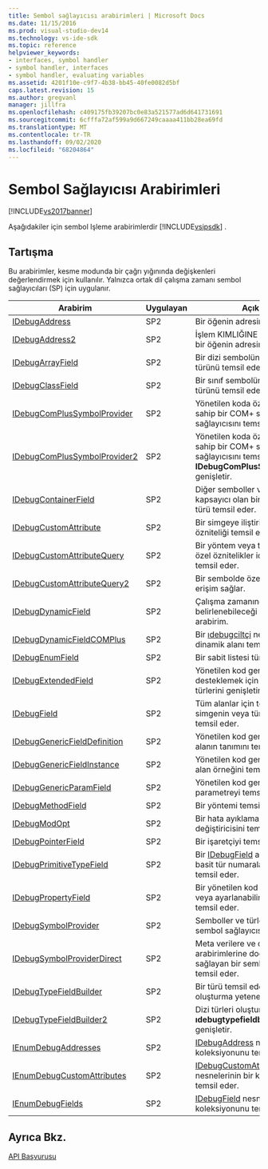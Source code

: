 ```yaml
---
title: Sembol sağlayıcısı arabirimleri | Microsoft Docs
ms.date: 11/15/2016
ms.prod: visual-studio-dev14
ms.technology: vs-ide-sdk
ms.topic: reference
helpviewer_keywords:
- interfaces, symbol handler
- symbol handler, interfaces
- symbol handler, evaluating variables
ms.assetid: 4201f10e-c9f7-4b38-bb45-40fe0082d5bf
caps.latest.revision: 15
ms.author: gregvanl
manager: jillfra
ms.openlocfilehash: c409175fb39207bc0e83a521577ad6d641731691
ms.sourcegitcommit: 6cfffa72af599a9d667249caaaa411bb28ea69fd
ms.translationtype: MT
ms.contentlocale: tr-TR
ms.lasthandoff: 09/02/2020
ms.locfileid: "68204864"
---
```

# <a name="symbol-provider-interfaces"></a>Sembol Sağlayıcısı Arabirimleri
[!INCLUDE[vs2017banner](../../../includes/vs2017banner.md)]

Aşağıdakiler için sembol Işleme arabirimlerdir [!INCLUDE[vsipsdk](../../../includes/vsipsdk-md.md)] .  
  
## <a name="discussion"></a>Tartışma  
 Bu arabirimler, kesme modunda bir çağrı yığınında değişkenleri değerlendirmek için kullanılır. Yalnızca ortak dil çalışma zamanı sembol sağlayıcıları (SP) için uygulanır.  
  
|Arabirim|Uygulayan|Açıklama|  
|---------------|--------------------|-----------------|  
|[IDebugAddress](../../../extensibility/debugger/reference/idebugaddress.md)|SP2|Bir öğenin adresini temsil eder.|  
|[IDebugAddress2](../../../extensibility/debugger/reference/idebugaddress2.md)|SP2|İşlem KIMLIĞINE erişim sağlayan bir öğenin adresini temsil eder.|  
|[IDebugArrayField](../../../extensibility/debugger/reference/idebugarrayfield.md)|SP2|Bir dizi sembolünü veya dizi türünü temsil eder.|  
|[IDebugClassField](../../../extensibility/debugger/reference/idebugclassfield.md)|SP2|Bir sınıf sembolünü veya sınıf türünü temsil eder.|  
|[IDebugComPlusSymbolProvider](../../../extensibility/debugger/reference/idebugcomplussymbolprovider.md)|SP2|Yönetilen koda özgü yöntemlere sahip bir COM+ sembol sağlayıcısını temsil eder.|  
|[IDebugComPlusSymbolProvider2](../../../extensibility/debugger/reference/idebugcomplussymbolprovider2.md)|SP2|Yönetilen koda özgü yöntemlere sahip bir COM+ sembol sağlayıcısını temsil eder ve **IDebugComPlusSymbolProvider**'ı genişletir.|  
|[IDebugContainerField](../../../extensibility/debugger/reference/idebugcontainerfield.md)|SP2|Diğer semboller veya türler için kapsayıcı olan bir simgeyi veya türü temsil eder.|  
|[IDebugCustomAttribute](../../../extensibility/debugger/reference/idebugcustomattribute.md)|SP2|Bir simgeye iliştirilebilecek özel bir özniteliği temsil eder.|  
|[IDebugCustomAttributeQuery](../../../extensibility/debugger/reference/idebugcustomattributequery.md)|SP2|Bir yöntem veya tür üzerindeki özel öznitelikler için bir sorgu temsil eder.|  
|[IDebugCustomAttributeQuery2](../../../extensibility/debugger/reference/idebugcustomattributequery2.md)|SP2|Bir sembolde özel özniteliklere erişim sağlar.|  
|[IDebugDynamicField](../../../extensibility/debugger/reference/idebugdynamicfield.md)|SP2|Çalışma zamanında belirlenebileceği her tür için temel arabirim.|  
|[IDebugDynamicFieldCOMPlus](../../../extensibility/debugger/reference/idebugdynamicfieldcomplus.md)|SP2|Bir [ıdebugciltçi](../../../extensibility/debugger/reference/idebugbinder.md) nesnesi için dinamik alanı temsil eder.|  
|[IDebugEnumField](../../../extensibility/debugger/reference/idebugenumfield.md)|SP2|Bir sabit listesi türünü temsil eder.|  
|[IDebugExtendedField](../../../extensibility/debugger/reference/idebugextendedfield.md)|SP2|Yönetilen kod genel türlerini desteklemek için kullanılabilir alan türlerini genişletir.|  
|[IDebugField](../../../extensibility/debugger/reference/idebugfield.md)|SP2|Tüm alanlar için temel sınıf; bir simgenin veya türün açıklamasını temsil eder.|  
|[IDebugGenericFieldDefinition](../../../extensibility/debugger/reference/idebuggenericfielddefinition.md)|SP2|Yönetilen kod genel türü için bir alanın tanımını temsil eder.|  
|[IDebugGenericFieldInstance](../../../extensibility/debugger/reference/idebuggenericfieldinstance.md)|SP2|Yönetilen kod genel türü için bir alan örneğini temsil eder.|  
|[IDebugGenericParamField](../../../extensibility/debugger/reference/idebuggenericparamfield.md)|SP2|Yönetilen kod genel türü için bir parametreyi temsil eder.|  
|[IDebugMethodField](../../../extensibility/debugger/reference/idebugmethodfield.md)|SP2|Bir yöntemi temsil eder.|  
|[IDebugModOpt](../../../extensibility/debugger/reference/idebugmodopt.md)|SP2|Bir hata ayıklama isteğe bağlı değiştiricisini temsil eder.|  
|[IDebugPointerField](../../../extensibility/debugger/reference/idebugpointerfield.md)|SP2|Bir işaretçiyi temsil eder.|  
|[IDebugPrimitiveTypeField](../../../extensibility/debugger/reference/idebugprimitivetypefield.md)|SP2|Bir [IDebugField](../../../extensibility/debugger/reference/idebugfield.md) arabiriminden bir basit tür numaralandırma değeri temsil eder.|  
|[IDebugPropertyField](../../../extensibility/debugger/reference/idebugpropertyfield.md)|SP2|Bir yönetilen kod sınıfının, Get veya ayarlanabilir bir özelliğini temsil eder.|  
|[IDebugSymbolProvider](../../../extensibility/debugger/reference/idebugsymbolprovider.md)|SP2|Semboller ve türler sağlayan bir sembol sağlayıcısını temsil eder.|  
|[IDebugSymbolProviderDirect](../../../extensibility/debugger/reference/idebugsymbolproviderdirect.md)|SP2|Meta verilere ve çekirdek sembol arabirimlerine doğrudan erişim sağlayan bir sembol sağlayıcısını temsil eder.|  
|[IDebugTypeFieldBuilder](../../../extensibility/debugger/reference/idebugtypefieldbuilder.md)|SP2|Bir türü temsil eden alan oluşturma yeteneğini temsil eder.|  
|[IDebugTypeFieldBuilder2](../../../extensibility/debugger/reference/idebugtypefieldbuilder2.md)|SP2|Dizi türleri oluşturabilmeniz için **ıdebugtypefieldbuilder** 'ı genişletir.|  
|[IEnumDebugAddresses](../../../extensibility/debugger/reference/ienumdebugaddresses.md)|SP2|[IDebugAddress](../../../extensibility/debugger/reference/idebugaddress.md) nesnelerinin bir koleksiyonunu temsil eder.|  
|[IEnumDebugCustomAttributes](../../../extensibility/debugger/reference/ienumdebugcustomattributes.md)|SP2|[IDebugCustomAttribute](../../../extensibility/debugger/reference/idebugcustomattribute.md) nesnelerinin bir koleksiyonunu temsil eder.|  
|[IEnumDebugFields](../../../extensibility/debugger/reference/ienumdebugfields.md)|SP2|[IDebugField](../../../extensibility/debugger/reference/idebugfield.md) nesnelerinin bir koleksiyonunu temsil eder.|  
  
## <a name="see-also"></a>Ayrıca Bkz.  
 [API Başvurusu](../../../extensibility/debugger/reference/api-reference-visual-studio-debugging.md)
